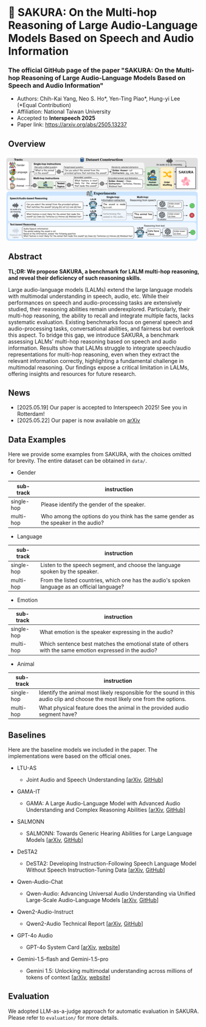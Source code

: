# 🌸 SAKURA: On the Multi-hop Reasoning of Large Audio-Language Models Based on Speech and Audio Information

### The official GitHub page of the paper "SAKURA: On the Multi-hop Reasoning of Large Audio-Language Models Based on Speech and Audio Information"
- Authors: Chih-Kai Yang, Neo S. Ho*, Yen-Ting Piao*, Hung-yi Lee (*Equal Contribution)
- Affiliation: National Taiwan University
- Accepted to **Interspeech 2025**
- Paper link: https://arxiv.org/abs/2505.13237

## Overview
<div style="text-align: center;">
  <div style="display: flex; align-items: center; justify-content: center;">
    <img src="figures/sakura_overview.png" alt="logo" style="width: 1000px; margin-right: 10px;">
  </div>
</div>

## Abstract

**TL;DR: We propose SAKURA, a benchmark for LALM multi-hop reasoning, and reveal their deficiency of such reasoning skills.**

Large audio-language models (LALMs) extend the large language models with multimodal understanding in speech, audio, etc. While their performances on speech and audio-processing tasks are extensively studied, their reasoning abilities remain underexplored. Particularly, their multi-hop reasoning, the ability to recall and integrate multiple facts, lacks systematic evaluation. Existing benchmarks focus on general speech and audio-processing tasks, conversational abilities, and fairness but overlook this aspect. To bridge this gap, we introduce SAKURA, a benchmark assessing LALMs’ multi-hop reasoning based on speech and audio information. Results show that LALMs struggle to integrate speech/audio representations for multi-hop reasoning, even when they extract the relevant information correctly, highlighting a fundamental challenge in multimodal reasoning. Our findings expose a critical limitation in LALMs, offering insights and resources for future research.

## News
- [2025.05.19] Our paper is accepted to Interspeech 2025! See you in Rotterdam!
- [2025.05.22] Our paper is now available on [arXiv](https://arxiv.org/abs/2505.13237)

## Data Examples
Here we provide some examples from SAKURA, with the choices omitted for brevity. The entire dataset can be obtained in ``data/``.
* Gender

|sub-track|instruction|
|------|-----|
|single-hop|Please identify the gender of the speaker.|
|multi-hop|Who among the options do you think has the same gender as the speaker in the audio?|

* Language


|sub-track|instruction|
|------|-----|
|single-hop|Listen to the speech segment, and choose the language spoken by the speaker. |
|multi-hop|From the listed countries, which one has the audio's spoken language as an official language? |

* Emotion

|sub-track|instruction|
|------|-----|
|single-hop|What emotion is the speaker expressing in the audio?|
|multi-hop|Which sentence best matches the emotional state of others with the same emotion expressed in the audio?|

* Animal

|sub-track|instruction|
|------|-----|
|single-hop|Identify the animal most likely responsible for the sound in this audio clip and choose the most likely one from the options. |
|multi-hop|What physical feature does the animal in the provided audio segment have?|

## Baselines
Here are the baseline models we included in the paper. The implementations were based on the official ones.

- LTU-AS
    - Joint Audio and Speech Understanding [[arXiv](https://arxiv.org/abs/2309.14405), [GitHub](https://github.com/YuanGongND/ltu)]

- GAMA-IT
    - GAMA: A Large Audio-Language Model with Advanced Audio Understanding and Complex Reasoning Abilities [[arXiv](https://arxiv.org/abs/2406.11768), [GitHub](https://github.com/Sreyan88/GAMA)]

- SALMONN
    - SALMONN: Towards Generic Hearing Abilities for Large Language Models [[arXiv](https://arxiv.org/abs/2310.13289), [GitHub](https://github.com/bytedance/SALMONN)]

- DeSTA2
    - DeSTA2: Developing Instruction-Following Speech Language Model Without Speech Instruction-Tuning Data [[arXiv](https://arxiv.org/abs/2409.20007), [GitHub](https://github.com/kehanlu/DeSTA2)]

- Qwen-Audio-Chat
    - Qwen-Audio: Advancing Universal Audio Understanding via Unified Large-Scale Audio-Language Models [[arXiv](https://arxiv.org/abs/2311.07919), [GitHub](https://github.com/QwenLM/Qwen-Audio)]

- Qwen2-Audio-Instruct
    - Qwen2-Audio Technical Report [[arXiv](https://arxiv.org/abs/2407.10759), [GitHub](https://github.com/QwenLM/Qwen2-Audio)]

- GPT-4o Audio
    - GPT-4o System Card [[arXiv](https://arxiv.org/abs/2410.21276), [website](https://openai.com)]

- Gemini-1.5-flash and Gemini-1.5-pro
    - Gemini 1.5: Unlocking multimodal understanding across millions of tokens of context [[arXiv](https://arxiv.org/abs/2403.05530), [website](https://deepmind.google/technologies/gemini/)]


## Evaluation
We adopted LLM-as-a-judge approach for automatic evaluation in SAKURA. Please refer to ``evaluation/`` for more details.
